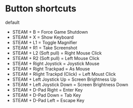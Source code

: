 # Button shortcuts

default 

* STEAM + B = Force Game Shutdown
* STEAM + X = Show Keyboard
* STEAM + L1 = Toggle Magnifier
* STEAM + R1 = Take Screenshot
* STEAM + L2 (Soft pull) = Right Mouse Click
* STEAM + R2 (Soft pull) = Left Mouse Click
* STEAM + Right Joystick = Joystick Mouse
* STEAM + Right Trackpad = As Mouse
* STEAM + Rlight Trackpd (Click) = Left Moust Click
* STEAM + Left Joystick Up = Screen Brightness Up
* STEAM + Left Joystick Down = Screen Brightness Down
* STEAM + D-Pad Right = Enter Key
* STEAM + D-Pad Down = Tab Key
* STEAM + D-Pad Left = Escape Key
